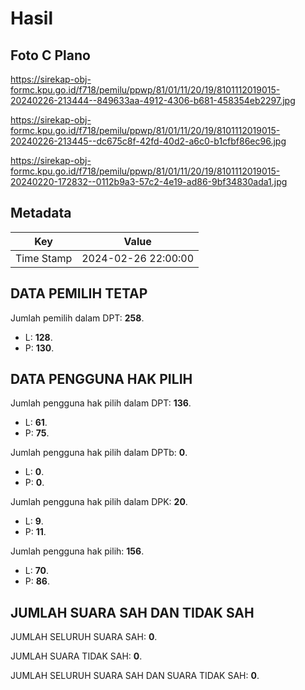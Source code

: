 # Hasil

## Foto C Plano

https://sirekap-obj-formc.kpu.go.id/f718/pemilu/ppwp/81/01/11/20/19/8101112019015-20240226-213444--849633aa-4912-4306-b681-458354eb2297.jpg

https://sirekap-obj-formc.kpu.go.id/f718/pemilu/ppwp/81/01/11/20/19/8101112019015-20240226-213445--dc675c8f-42fd-40d2-a6c0-b1cfbf86ec96.jpg

https://sirekap-obj-formc.kpu.go.id/f718/pemilu/ppwp/81/01/11/20/19/8101112019015-20240220-172832--0112b9a3-57c2-4e19-ad86-9bf34830ada1.jpg


## Metadata

| Key        | Value               |
| ---------- | ------------------- |
| Time Stamp | 2024-02-26 22:00:00 |


## DATA PEMILIH TETAP

Jumlah pemilih dalam DPT: **258**.
 * L: **128**.
 * P: **130**.

## DATA PENGGUNA HAK PILIH

Jumlah pengguna hak pilih dalam DPT: **136**.
 * L: **61**.
 * P: **75**.

Jumlah pengguna hak pilih dalam DPTb: **0**.
 * L: **0**.
 * P: **0**.

Jumlah pengguna hak pilih dalam DPK: **20**.
 * L: **9**.
 * P: **11**.

Jumlah pengguna hak pilih: **156**.
 * L: **70**.
 * P: **86**.

## JUMLAH SUARA SAH DAN TIDAK SAH

JUMLAH SELURUH SUARA SAH: **0**.

JUMLAH SUARA TIDAK SAH: **0**.

JUMLAH SELURUH SUARA SAH DAN SUARA TIDAK SAH: **0**.


